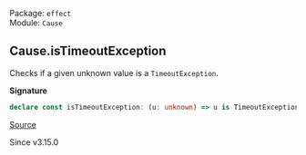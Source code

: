 Package: `effect`<br />
Module: `Cause`<br />

## Cause.isTimeoutException

Checks if a given unknown value is a `TimeoutException`.

**Signature**

```ts
declare const isTimeoutException: (u: unknown) => u is TimeoutException
```

[Source](https://github.com/Effect-TS/effect/tree/main/packages/effect/src/Cause.ts#L1426)

Since v3.15.0